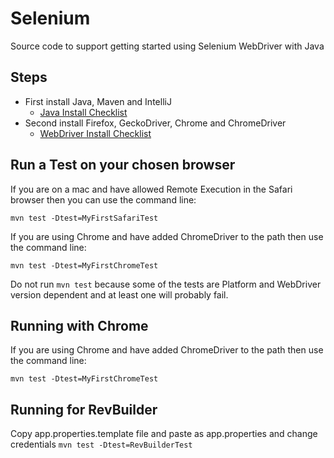 Selenium
===========================

Source code to support getting started using Selenium WebDriver with Java


## Steps

* First install Java, Maven and IntelliJ
    * [Java Install Checklist](https://github.com/eviltester/startUsingJavaJUnit/blob/master/speedrun_install_java_checklist.md)
* Second install Firefox, GeckoDriver, Chrome and ChromeDriver
    * [WebDriver Install Checklist](https://github.com/eviltester/startUsingSeleniumWebDriver/blob/master/speedrun_install_checklist.md)


## Run a Test on your chosen browser

If you are on a mac and have allowed Remote Execution in the Safari browser then you can use the command line:

`mvn test -Dtest=MyFirstSafariTest`

If you are using Chrome and have added ChromeDriver to the path then use the command line:

`mvn test -Dtest=MyFirstChromeTest`


Do not run `mvn test` because some of the tests are Platform and WebDriver version dependent and at least one will probably fail.


## Running with Chrome

If you are using Chrome and have added ChromeDriver to the path then use the command line:

`mvn test -Dtest=MyFirstChromeTest`

## Running for RevBuilder
Copy app.properties.template file and paste as app.properties and change credentials
`mvn test -Dtest=RevBuilderTest`
